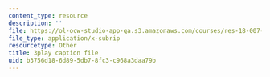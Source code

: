 ```yaml
---
content_type: resource
description: ''
file: https://ol-ocw-studio-app-qa.s3.amazonaws.com/courses/res-18-007-calculus-revisited-multivariable-calculus-fall-2011/b3756d186d895db78fc3c968a3daa79b_io8kTsSnOdE.vtt
file_type: application/x-subrip
resourcetype: Other
title: 3play caption file
uid: b3756d18-6d89-5db7-8fc3-c968a3daa79b
---
```

